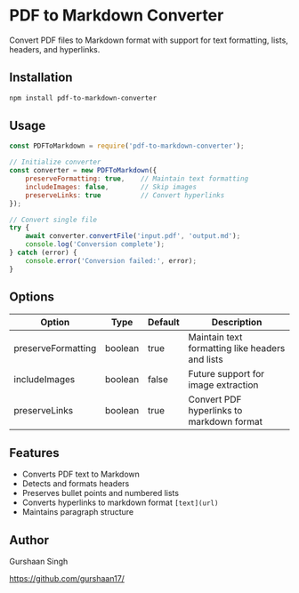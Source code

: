 # PDF to Markdown Converter

Convert PDF files to Markdown format with support for text formatting, lists, headers, and hyperlinks.

## Installation

```bash
npm install pdf-to-markdown-converter
```

## Usage

```javascript
const PDFToMarkdown = require('pdf-to-markdown-converter');

// Initialize converter
const converter = new PDFToMarkdown({
    preserveFormatting: true,    // Maintain text formatting
    includeImages: false,        // Skip images
    preserveLinks: true          // Convert hyperlinks
});

// Convert single file
try {
    await converter.convertFile('input.pdf', 'output.md');
    console.log('Conversion complete');
} catch (error) {
    console.error('Conversion failed:', error);
}
```

## Options

| Option | Type | Default | Description |
|--------|------|---------|-------------|
| preserveFormatting | boolean | true | Maintain text formatting like headers and lists |
| includeImages | boolean | false | Future support for image extraction |
| preserveLinks | boolean | true | Convert PDF hyperlinks to markdown format |

## Features

- Converts PDF text to Markdown
- Detects and formats headers
- Preserves bullet points and numbered lists
- Converts hyperlinks to markdown format `[text](url)`
- Maintains paragraph structure

## Author

Gurshaan Singh

https://github.com/gurshaan17/